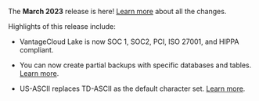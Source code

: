 
The **March 2023** release is here! [Learn more](https://docs.teradata.com/r/Teradata-VantageCloud-Lake/What-s-New/March-2023) about all the changes. 

Highlights of this release include: 

* VantageCloud Lake is now SOC 1, SOC2, PCI, ISO 27001, and HIPPA compliant. 

* You can now create partial backups with specific databases and tables. [Learn more](https://docs.teradata.com/r/Teradata-VantageCloud-Lake/Backing-Up-and-Restoring-Data/Backup-and-Restore/Creating-a-Backup-Plan). 

* US-ASCII replaces TD-ASCII as the default character set. [Learn more](ttps://docs.teradata.com/r/Teradata-VantageCloud-Lake/SQL-Reference/Analytics-Database-International-Character-Set-Support/Managing-International-Language-Support/System-Default-Character-Support/US-ASCII-Character-Set). 

